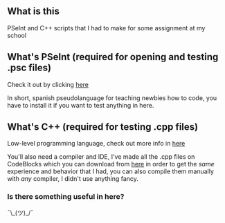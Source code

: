 ## What is this
PSeInt and C++ scripts that I had to make for some assignment at my school

## What's PSeInt (required for opening and testing .psc files)
Check it out by clicking [here](https://pseint.sourceforge.net/)

In short, spanish pseudolanguage for teaching newbies how to code, you have to install it if you want to test anything in here.

## What's C++ (required for testing .cpp files)
Low-level programming language, check out more info in [here](https://en.wikipedia.org/wiki/C++)

You'll also need a compiler and IDE, I've made all the .cpp files on CodeBlocks which you can download from [here](https://www.codeblocks.org/downloads/binaries/) in order to get the *same* experience and behavior that I had, you can also compile them manually with *any* compiler, I didn't use anything fancy.

### Is there something useful in here?
¯\\\_(ツ)\_/¯